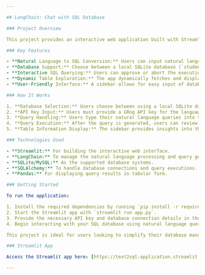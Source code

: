 ```yaml
---

## LangChain: Chat with SQL Database

### Project Overview

This project provides an interactive web application built with Streamlit that allows users to interact with SQL databases using natural language queries. Leveraging the LangChain framework, the application translates user queries into SQL commands, executes them, and displays the results. The application supports both SQLite and MySQL databases, enabling flexible database management and query execution.

### Key Features

- **Natural Language to SQL Conversion:** Users can input natural language questions, which the system translates into SQL queries using LangChain’s language models.
- **Database Support:** Choose between a local SQLite database (`student.db`) or connect to a remote MySQL database by providing connection details.
- **Interactive SQL Querying:** Users can approve or abort the execution of the generated SQL queries, ensuring control over database interactions.
- **Dynamic Table Exploration:** The app dynamically fetches and displays the schema and sample data from available tables, helping users understand the database structure.
- **User-Friendly Interface:** A sidebar allows for easy input of database connection details, SQL commands, and API keys, making the setup process straightforward.

### How It Works

1. **Database Selection:** Users choose between using a local SQLite database or connecting to a MySQL database. Connection details for MySQL are input through the sidebar.
2. **API Key Input:** Users must provide a GRoq API key for the language model to function, ensuring secure and authenticated usage.
3. **Query Handling:** Users type their natural language queries into the chat interface. The system generates the corresponding SQL queries using predefined templates and LangChain models.
4. **Query Execution:** After the query is generated, users can review and approve it before execution. The results are formatted and displayed in a user-friendly format.
5. **Table Information Display:** The sidebar provides insights into the available tables in the connected database, displaying schema details and sample data.

### Technologies Used

- **Streamlit:** For building the interactive web interface.
- **LangChain:** To manage the natural language processing and query generation.
- **SQLite/MySQL:** As the supported database systems.
- **SQLAlchemy:** To handle database connections and query executions.
- **Pandas:** For displaying query results in tabular form.

### Getting Started

To run the application:

1. Install the required dependencies by running `pip install -r requirements.txt`.
2. Start the Streamlit app with `streamlit run app.py`.
3. Provide the necessary API key and database connection details in the sidebar.
4. Begin interacting with your SQL database using natural language queries.

This project is ideal for users looking to simplify their database management by enabling conversational interactions with SQL databases.

### Streamlit App

Access the Streamlit app here: [https://text2sql-application.streamlit.app/](https://text2sql-application.streamlit.app/)

--- 
```

